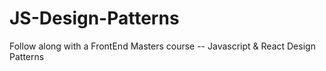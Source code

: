# JS-Design-Patterns

Follow along with a FrontEnd Masters course -- Javascript & React Design Patterns
